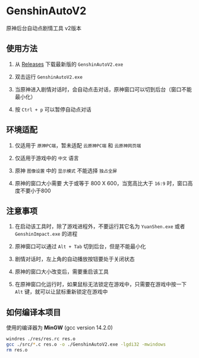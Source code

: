 # GenshinAutoV2
原神后台自动点剧情工具 v2版本

## 使用方法
1. 从 [Releases](https://github.com/SyrieYume/GenshinAutoV2/releases/latest) 下载最新版的 `GenshinAutoV2.exe`

2. 双击运行 `GenshinAutoV2.exe`

3. 当原神进入剧情对话时，会自动点击对话，原神窗口可以切到后台（窗口不能最小化）

4. 按 `Ctrl + p` 可以暂停自动点对话

## 环境适配
1. 仅适用于 `原神PC端`，暂未适配 `云原神PC端` 和 `云原神网页端`

2. 仅适用于游戏中的 `中文` 语言 

3. 原神 `图像设置` 中的 `显示模式` 不能选择 `独占全屏`

4. 原神的窗口大小需要 大于或等于 800 X 600，当宽高比大于 `16:9` 时，窗口高度不要小于800

## 注意事项
1. 在启动该工具时，除了游戏进程外，不要运行其它名为 `YuanShen.exe` 或者 `GenshinImpact.exe` 的进程

2. 原神窗口可以通过 `Alt + Tab` 切到后台，但是不能最小化

3. 剧情对话时，左上角的自动播放按钮要处于关闭状态

4. 原神的窗口大小改变后，需要重启该工具
   
5. 在原神窗口化运行时，如果鼠标无法锁定在游戏中，只需要在游戏中按一下 `Alt` 键，就可以让鼠标重新锁定在游戏中

## 如何编译本项目
使用的编译器为 **MinGW** (gcc version 14.2.0)
```bash
windres ./res/res.rc res.o
gcc ./src/*.c res.o -o ./GenshinAutoV2.exe -lgdi32 -mwindows
rm res.o
```

